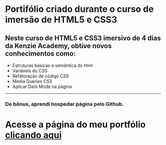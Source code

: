 # Portifólio criado durante o curso de imersão de HTML5 e CSS3

## Neste curso de HTML5 e CSS3 imersivo de 4 dias da Kenzie Academy, obtive novos conhecimentos como:

   * Estruturas básicas e semântica do html
   * Variáveis do CSS
   * Refatoração de código CSS
   * Media Queries CSS
   * Aplicar Dark Mode na página
---
### De bônus, aprendi hospedar página pelo Github.

# Acesse a página do meu portfólio [clicando aqui](robertgoes.github.io)
